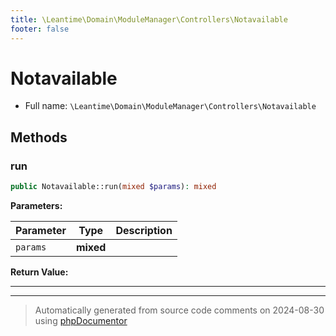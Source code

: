 ```yaml
---
title: \Leantime\Domain\ModuleManager\Controllers\Notavailable
footer: false
---
```


# Notavailable





* Full name: `\Leantime\Domain\ModuleManager\Controllers\Notavailable`



## Methods

### run



```php
public Notavailable::run(mixed $params): mixed
```








**Parameters:**

| Parameter | Type | Description |
|-----------|------|-------------|
| `params` | **mixed** |  |


**Return Value:**





---


---
> Automatically generated from source code comments on 2024-08-30 using [phpDocumentor](http://www.phpdoc.org/)
